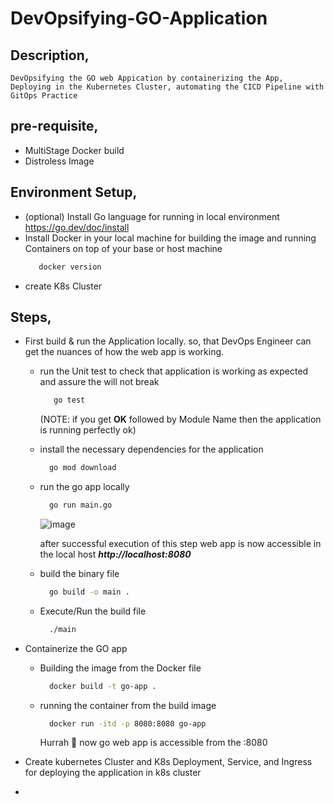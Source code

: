 # DevOpsifying-GO-Application

## Description,
    DevOpsifying the GO web Appication by containerizing the App, Deploying in the Kubernetes Cluster, automating the CICD Pipeline with GitOps Practice

## pre-requisite,
- MultiStage Docker build
- Distroless Image


## Environment Setup,
- (optional) Install Go language for running in local environment
  https://go.dev/doc/install
- Install Docker in your local machine for building the image and running Containers on top of your base or host machine
  ```bash
     docker version
  ```
- create K8s Cluster

## Steps,
- First build & run the Application locally. so, that DevOps Engineer can get the nuances of how the web app is working.
  - run the Unit test to check that application is working as expected and assure the will not break
    ```bash
       go test
    ```
    (NOTE: if you get **OK** followed by Module Name then the application is running perfectly ok) 
  - install the necessary dependencies for the application
    ```bash
      go mod download
    ```
  - run the go app locally
    ```bash
      go run main.go
    ```
    ![image](https://github.com/user-attachments/assets/91eae8f3-6b63-4d81-bdb0-e58af381ddf4)

    after successful execution of this step web app is now accessible in the local host ***http://localhost:8080***
  - build the binary file
    ```bash
      go build -o main .
    ```
  - Execute/Run the build file
    
    ```bash
      ./main
    ```
- Containerize the GO app
  - Building the image from the Docker file
    ```bash
      docker build -t go-app .
    ```
  - running the container from the build image
    ```bash
      docker run -itd -p 8080:8080 go-app
    ```
    Hurrah 🥳 now go web app is accessible from the <public ip>:8080
    
- Create kubernetes Cluster and K8s Deployment, Service, and Ingress for deploying the application in k8s cluster
-  

